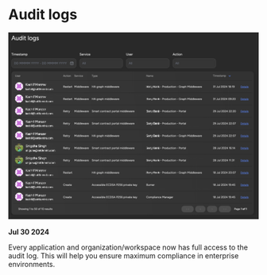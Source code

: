 # Audit logs

![Changelog Image](../../static/img/releases/audit-logs.png)

**Jul 30 2024**

Every application and organization/workspace now has full access to the audit log. This will help you ensure maximum compliance in enterprise environments.
